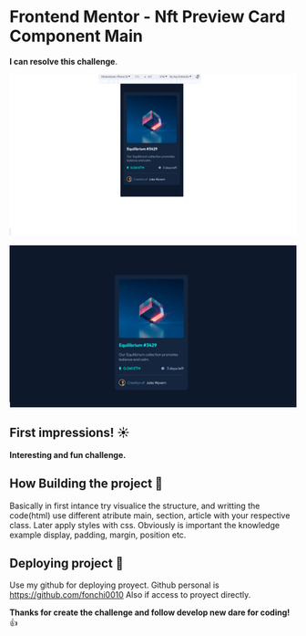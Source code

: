 # Frontend Mentor - Nft Preview Card Component Main

**I can resolve this challenge**.

![Mobile First](./complete/nft-preview-card-component-mobile.png)

![Desktop](./complete/nft-preview-card-component-desktop.png) 

## First impressions! ☀️ 

**Interesting and fun challenge.**

## How Building the project 🤔

Basically in first intance try visualice the structure, and writting the code(html) use different atribute main, section, article with your respective class. Later apply styles with css. 
Obviously is important the knowledge example display, padding, margin, position etc.

## Deploying project 🚀

Use my github for deploying proyect.
Github personal is https://github.com/fonchi0010
Also if access to proyect directly. 

**Thanks for create the challenge and follow develop new dare for coding!** 👍
